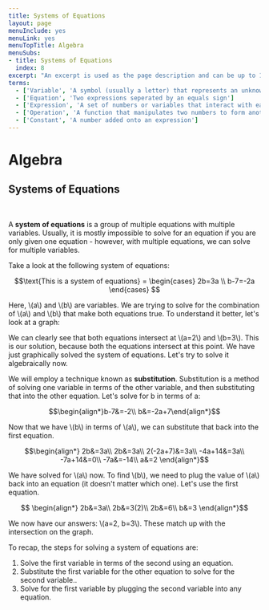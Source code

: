 ```yaml
---
title: Systems of Equations
layout: page
menuInclude: yes
menuLink: yes
menuTopTitle: Algebra
menuSubs:
- title: Systems of Equations
  index: 8
excerpt: "An excerpt is used as the page description and can be up to 160 characters long..."
terms:
  - ['Variable', 'A symbol (usually a letter) that represents an unknown number']
  - ['Equation', 'Two expressions seperated by an equals sign']
  - ['Expression', 'A set of numbers or variables that interact with each other using operations']
  - ['Operation', 'A function that manipulates two numbers to form another number (e.g. addition, division, exponentiation)']
  - ['Constant', 'A number added onto an expression']
---
```



<h1>Algebra</h1>

<h2>Systems of Equations</h2><br>

A <b>system of equations</b> is a group of multiple equations with multiple variables. Usually, it is mostly impossible to solve for an equation if you are only given one equation - however, with multiple equations, we can solve for multiple variables.

Take a look at the following system of equations:

$$\text{This is a system of equations} = \begin{cases}
2b=3a \\
b-7=-2a
\end{cases} $$

Here, \\(a\\) and \\(b\\) are variables. We are trying to solve for the combination of \\(a\\) and \\(b\\) that make both equations true. To understand it better, let's look at a graph:

We can clearly see that both equations intersect at \\(a=2\\) and \\(b=3\\). This is our solution, because both the equations intersect at this point. We have just graphically solved the system of equations. Let's try to solve it algebraically now.

We will employ a technique known as <b>substitution</b>. Substitution is a method of solving one variable in terms of the other variable, and then substituting that into the other equation. Let's solve for b in terms of a:

$$\begin{align*}b-7&=-2\\
b&=-2a+7\end{align*}$$

Now that we have \\(b\\) in terms of \\(a\\), we can substitute that back into the first equation.

$$\begin{align*}
2b&=3a\\
2b&=3a\\
2(-2a+7)&=3a\\
-4a+14&=3a\\
-7a+14&=0\\
-7a&=-14\\
a&=2
\end{align*}$$

We have solved for \\(a\\) now. To find \\(b\\), we need to plug the value of \\(a\\) back into an equation (it doesn't matter which one). Let's use the first equation.

$$
\begin{align*}
2b&=3a\\
2b&=3(2)\\
2b&=6\\
b&=3
\end{align*}$$

We now have our answers: \\(a=2, b=3\\). These match up with the intersection on the graph.

To recap, the steps for solving a system of equations are:
1. Solve the first variable in terms of the second using an equation.
2. Substitute the first variable for the other equation to solve for the second variable..
3. Solve for the first variable by plugging the second variable into any equation.
